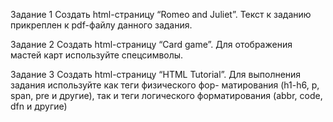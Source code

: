 Задание 1
Создать html-страницу “Romeo and Juliet”.
Текст к заданию прикреплен к pdf-файлу данного задания.

Задание 2
Создать html-страницу “Card game”.
Для отображения мастей карт используйте спецсимволы.

Задание 3
Создать html-страницу “HTML Tutorial”.
Для выполнения задания используйте как теги физического фор-
матирования (h1-h6, p, span, pre и другие), так и теги логического
форматирования (abbr, code, dfn и другие)

